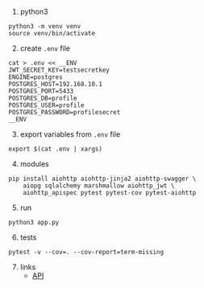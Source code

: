1. python3
```shell
python3 -m venv venv
source venv/bin/activate
```
2. create `.env` file
```shell
cat > .env << __ENV
JWT_SECRET_KEY=testsecretkey
ENGINE=postgres
POSTGRES_HOST=192.168.10.1
POSTGRES_PORT=5433
POSTGRES_DB=profile
POSTGRES_USER=profile
POSTGRES_PASSWORD=profilesecret
__ENV
```   
3. export variables from `.env` file
```shell
export $(cat .env | xargs)
```   
4. modules
```shell
pip install aiohttp aiohttp-jinja2 aiohttp-swagger \
    aiopg sqlalchemy marshmallow aiohttp_jwt \
    aiohttp_apispec pytest pytest-cov pytest-aiohttp
```
5. run
```shell
python3 app.py
```
6. tests
```shell
pytest -v --cov=. --cov-report=term-missing
```
7. links
    * [API](http://localhost:8080/api/v1/doc)
    
